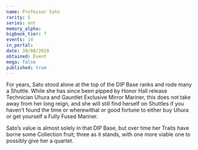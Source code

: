 ```yaml
---
name: Professor Sato
rarity: 5
series: ent
memory_alpha:
bigbook_tier: 7
events: 14
in_portal:
date: 30/08/2018
obtained: Event
mega: false
published: true
---
```


For years, Sato stood alone at the top of the DIP Base ranks and rode many a Shuttle. While she has since been pipped by Honor Hall release Technician Uhura and Gauntlet Exclusive Mirror Mariner, this does not take away from her long reign, and she will still find herself on Shuttles if you haven’t found the time or wherewithal or good fortune to either buy Uhura or get yourself a Fully Fused Mariner.

Sato’s value is almost solely in that DIP Base, but over time her Traits have borne some Collection fruit; three as it stands, with one more viable one to possibly give her a quartet.
